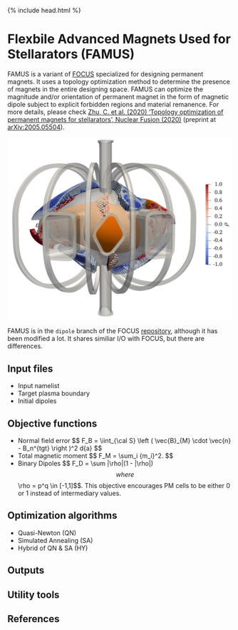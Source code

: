 {% include head.html %}
# Flexbile Advanced Magnets Used for Stellarators (FAMUS)

FAMUS is a variant of [FOCUS](index.md) specialized for designing permanent magnets.
It uses a topology optimization method to determine the presence of magnets in the entire designing space.
FAMUS can optimize the magnitude and/or orientation of permanent magnet in the form of magnetic dipole subject to explicit forbidden regions and material remanence.
For more details, please check [Zhu, C. et al. (2020) ‘Topology optimization of permanent magnets for stellarators’, Nuclear Fusion (2020)](https:doi.org/10.1088/1741-4326/aba453) (preprint at [arXiv:2005.05504](http://arxiv.org/abs/2005.05504)).

![](figures/NormalMagnets_outboard.png)

FAMUS is in the `dipole` branch of the FOCUS [repository](https://github.com/PrincetonUniversity/FOCUS/tree/dipole), although it has been modified a lot.
It shares similiar I/O with FOCUS, but there are differences.

## Input files
- Input namelist
- Target plasma boundary
- Initial dipoles
  

## Objective functions
- Normal field error
  \$$ F_B = \iint_{\cal S} \left ( \vec{B}_{M} \cdot \vec{n} - B_n^{tgt} \right )^2 d{a} $$
- Total magnetic moment
  \$$ F_M = \sum_i {m_i}^2. $$
- Binary Dipoles
  \$$ F_D = \sum |\rho|(1 - |\rho|) $$
  where $$\rho = p^q \in [-1,1]$$. This objective encourages PM cells to be either 0 or 1 instead of intermediary values.


## Optimization algorithms
- Quasi-Newton (QN)
- Simulated Annealing (SA)
- Hybrid of QN & SA (HY)

## Outputs

## Utility tools

## References
